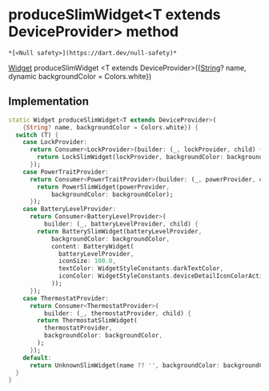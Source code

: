 


# produceSlimWidget&lt;T extends DeviceProvider> method




    *[<Null safety>](https://dart.dev/null-safety)*




[Widget](https://api.flutter.dev/flutter/widgets/Widget-class.html) produceSlimWidget
&lt;T extends DeviceProvider>({[String](https://api.flutter.dev/flutter/dart-core/String-class.html)? name, dynamic backgroundColor = Colors.white})








## Implementation

```dart
static Widget produceSlimWidget<T extends DeviceProvider>(
    {String? name, backgroundColor = Colors.white}) {
  switch (T) {
    case LockProvider:
      return Consumer<LockProvider>(builder: (_, lockProvider, child) {
        return LockSlimWidget(lockProvider, backgroundColor: backgroundColor);
      });
    case PowerTraitProvider:
      return Consumer<PowerTraitProvider>(builder: (_, powerProvider, child) {
        return PowerSlimWidget(powerProvider,
            backgroundColor: backgroundColor);
      });
    case BatteryLevelProvider:
      return Consumer<BatteryLevelProvider>(
          builder: (_, batteryLevelProvider, child) {
        return BatterySlimWidget(batteryLevelProvider,
            backgroundColor: backgroundColor,
            content: BatteryWidget(
              batteryLevelProvider,
              iconSize: 100.0,
              textColor: WidgetStyleConstants.darkTextColor,
              iconColor: WidgetStyleConstants.deviceDetailIconColorActive,
            ));
      });
    case ThermostatProvider:
      return Consumer<ThermostatProvider>(
          builder: (_, thermostatProvider, child) {
        return ThermostatSlimWidget(
          thermostatProvider,
          backgroundColor: backgroundColor,
        );
      });
    default:
      return UnknownSlimWidget(name ?? '', backgroundColor: backgroundColor);
  }
}
```








